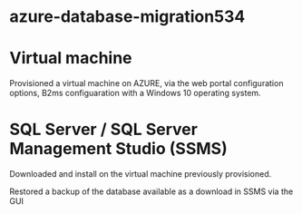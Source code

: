 # azure-database-migration534

# Virtual machine
Provisioned a virtual machine on AZURE, via the web portal configuration options, B2ms configuaration with a Windows 10 operating system.

# SQL Server / SQL Server Management Studio (SSMS)
Downloaded and install on the virtual machine previously provisioned.

Restored a backup of the database available as a download in SSMS via the GUI
 
